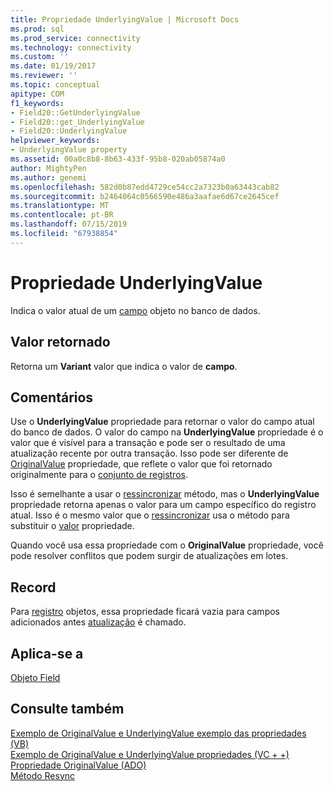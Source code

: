 ```yaml
---
title: Propriedade UnderlyingValue | Microsoft Docs
ms.prod: sql
ms.prod_service: connectivity
ms.technology: connectivity
ms.custom: ''
ms.date: 01/19/2017
ms.reviewer: ''
ms.topic: conceptual
apitype: COM
f1_keywords:
- Field20::GetUnderlyingValue
- Field20::get_UnderlyingValue
- Field20::UnderlyingValue
helpviewer_keywords:
- UnderlyingValue property
ms.assetid: 00a0c8b8-8b63-433f-95b8-020ab05874a0
author: MightyPen
ms.author: genemi
ms.openlocfilehash: 582d0b87edd4729ce54cc2a7323b0a63443cab82
ms.sourcegitcommit: b2464064c0566590e486a3aafae6d67ce2645cef
ms.translationtype: MT
ms.contentlocale: pt-BR
ms.lasthandoff: 07/15/2019
ms.locfileid: "67938854"
---
```

# <a name="underlyingvalue-property"></a>Propriedade UnderlyingValue
Indica o valor atual de um [campo](../../../ado/reference/ado-api/field-object.md) objeto no banco de dados.  
  
## <a name="return-value"></a>Valor retornado  
 Retorna um **Variant** valor que indica o valor de **campo**.  
  
## <a name="remarks"></a>Comentários  
 Use o **UnderlyingValue** propriedade para retornar o valor do campo atual do banco de dados. O valor do campo na **UnderlyingValue** propriedade é o valor que é visível para a transação e pode ser o resultado de uma atualização recente por outra transação. Isso pode ser diferente de [OriginalValue](../../../ado/reference/ado-api/originalvalue-property-ado.md) propriedade, que reflete o valor que foi retornado originalmente para o [conjunto de registros](../../../ado/reference/ado-api/recordset-object-ado.md).  
  
 Isso é semelhante a usar o [ressincronizar](../../../ado/reference/ado-api/resync-method.md) método, mas o **UnderlyingValue** propriedade retorna apenas o valor para um campo específico do registro atual. Isso é o mesmo valor que o [ressincronizar](../../../ado/reference/ado-api/resync-method.md) usa o método para substituir o [valor](../../../ado/reference/ado-api/value-property-ado.md) propriedade.  
  
 Quando você usa essa propriedade com o **OriginalValue** propriedade, você pode resolver conflitos que podem surgir de atualizações em lotes.  
  
## <a name="record"></a>Record  
 Para [registro](../../../ado/reference/ado-api/record-object-ado.md) objetos, essa propriedade ficará vazia para campos adicionados antes [atualização](../../../ado/reference/ado-api/update-method.md) é chamado.  
  
## <a name="applies-to"></a>Aplica-se a  
 [Objeto Field](../../../ado/reference/ado-api/field-object.md)  
  
## <a name="see-also"></a>Consulte também  
 [Exemplo de OriginalValue e UnderlyingValue exemplo das propriedades (VB)](../../../ado/reference/ado-api/originalvalue-and-underlyingvalue-properties-example-vb.md)   
 [Exemplo de OriginalValue e UnderlyingValue propriedades (VC + +)](../../../ado/reference/ado-api/originalvalue-and-underlyingvalue-properties-example-vc.md)   
 [Propriedade OriginalValue (ADO)](../../../ado/reference/ado-api/originalvalue-property-ado.md)   
 [Método Resync](../../../ado/reference/ado-api/resync-method.md)
